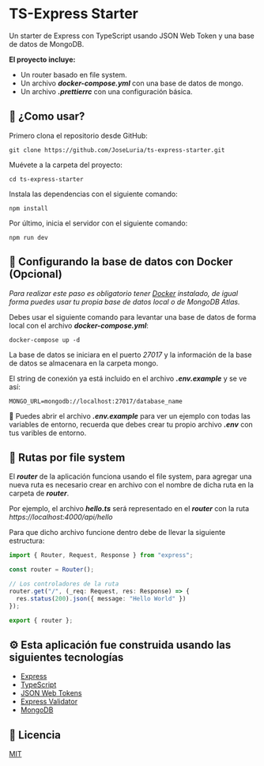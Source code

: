 # TS-Express Starter

Un starter de Express con TypeScript usando JSON Web Token y una base de datos de MongoDB.

**El proyecto incluye:**

- Un router basado en file system.
- Un archivo **_docker-compose.yml_** con una base de datos de mongo.
- Un archivo **_.prettierrc_** con una configuración básica.

## 🚀 ¿Como usar?

Primero clona el repositorio desde GitHub:

```shell
git clone https://github.com/JoseLuria/ts-express-starter.git
```

Muévete a la carpeta del proyecto:

```shell
cd ts-express-starter
```

Instala las dependencias con el siguiente comando:

```shell
npm install
```

Por último, inicia el servidor con el siguiente comando:

```shell
npm run dev
```

## 💾 Configurando la base de datos con Docker (Opcional)

_Para realizar este paso es obligatorio tener [Docker](https://www.docker.com/products/docker-desktop/) instalado, de igual forma puedes usar tu propia base de datos local o de MongoDB Atlas._

Debes usar el siguiente comando para levantar una base de datos de forma local con el archivo **_docker-compose.yml_**:

```shell
docker-compose up -d
```

La base de datos se iniciara en el puerto _27017_ y la información de la base de datos se almacenara en la carpeta mongo.

El string de conexión ya está incluido en el archivo **_.env.example_** y se ve así:

```text
MONGO_URL=mongodb://localhost:27017/database_name
```

🚨 Puedes abrir el archivo **_.env.example_** para ver un ejemplo con todas las variables de entorno, recuerda que debes crear tu propio archivo **_.env_** con tus varibles de entorno.

## 📁 Rutas por file system

El **_router_** de la aplicación funciona usando el file system, para agregar una nueva ruta es necesario crear en archivo con el nombre de dicha ruta en la carpeta de **_router_**.

Por ejemplo, el archivo **_hello.ts_** será representado en el **_router_** con la ruta _https://localhost:4000/api/hello_

Para que dicho archivo funcione dentro debe de llevar la siguiente estructura:

```typescript
import { Router, Request, Response } from "express";

const router = Router();

// Los controladores de la ruta
router.get("/", (_req: Request, res: Response) => {
  res.status(200).json({ message: "Hello World" })
});

export { router };

```

## ⚙️ Esta aplicación fue construida usando las siguientes tecnologías

- [Express](https://expressjs.com/)
- [TypeScript](https://www.typescriptlang.org/)
- [JSON Web Tokens](https://jwt.io/)
- [Express Validator](https://express-validator.github.io/docs/)
- [MongoDB](https://www.mongodb.com/)

## 📄 Licencia

[MIT](https://opensource.org/licenses/MIT)
